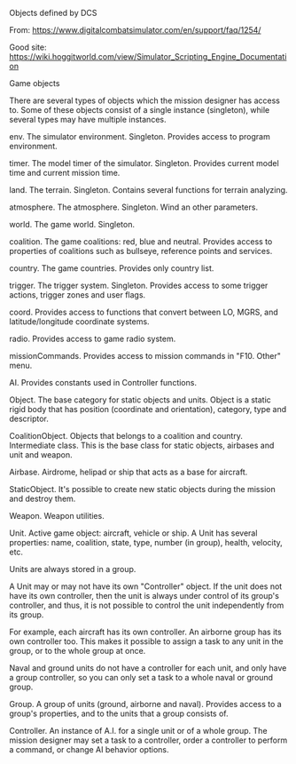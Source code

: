 Objects defined by DCS

From: https://www.digitalcombatsimulator.com/en/support/faq/1254/

Good site: https://wiki.hoggitworld.com/view/Simulator_Scripting_Engine_Documentation

Game objects

There are several types of objects which the mission designer has access to. Some of these objects consist of a single instance (singleton), while several types may have multiple instances.

env. The simulator environment. Singleton. Provides access to program environment.

timer. The model timer of the simulator. Singleton. Provides current model time and current mission time.

land. The terrain. Singleton. Contains several functions for terrain analyzing.

atmosphere. The atmosphere. Singleton. Wind an other parameters.

world. The game world. Singleton.

coalition. The game coalitions: red, blue and neutral. Provides access to properties of coalitions such as bullseye, reference points and services.

country. The game countries. Provides only country list.

trigger. The trigger system. Singleton. Provides access to some trigger actions, trigger zones and user flags.

coord. Provides access to functions that convert between LO, MGRS, and latitude/longitude coordinate systems.

radio. Provides access to game radio system.

missionCommands. Provides access to mission commands in "F10. Other" menu.

AI. Provides constants used in Controller functions.

Object. The base category for static objects and units. Object is a static rigid body that has position (coordinate and orientation), category, type and descriptor.

CoalitionObject. Objects that belongs to a coalition and country. Intermediate class. This is the base class for static objects, airbases and unit and weapon.

Airbase. Airdrome, helipad or ship that acts as a base for aircraft.

StaticObject. It's possible to create new static objects during the mission and destroy them.

Weapon. Weapon utilities.

Unit. Active game object: aircraft, vehicle or ship. A Unit has several properties: name, coalition, state, type, number (in group), health, velocity, etc.

Units are always stored in a group.

A Unit may or may not have its own "Controller" object. If the unit does not have its own controller, then the unit is always under control of its group's controller, and thus, it is not possible to control the unit independently from its group.

For example, each aircraft has its own controller. An airborne group has its own controller too. This makes it possible to assign a task to any unit in the group, or to the whole group at once.

Naval and ground units do not have a controller for each unit, and only have a group controller, so you can only set a task to a whole naval or ground group.

Group. A group of units (ground, airborne and naval). Provides access to a group's properties, and to the units that a group consists of.

Controller. An instance of A.I. for a single unit or of a whole group. The mission designer may set a task to a controller, order a controller to perform a command, or change AI behavior options. 